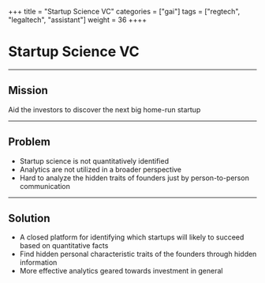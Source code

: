 +++
title = "Startup Science VC"
categories = ["gai"]
tags = ["regtech", "legaltech", "assistant"]
weight = 36
++++

# Startup Science VC

---

## Mission

Aid the investors to discover the next big home-run startup

---

## Problem

- Startup science is not quantitatively identified
- Analytics are not utilized in a broader perspective
- Hard to analyze the hidden traits of founders just by person-to-person communication

---

## Solution

- A closed platform for identifying which startups will likely to succeed based on quantitative facts
- Find hidden personal characteristic traits of the founders through hidden information
- More effective analytics geared towards investment in general
